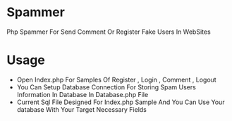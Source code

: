 # Spammer
Php Spammer For Send Comment Or Register Fake Users In WebSites

# Usage
- Open Index.php For Samples Of Register , Login , Comment , Logout
- You Can Setup Database Connection For Storing Spam Users Information In Database In Database.php File
- Current Sql File Designed For Index.php Sample And You Can Use Your database With Your Target Necessary Fields
 
